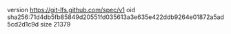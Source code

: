 version https://git-lfs.github.com/spec/v1
oid sha256:71d4db5fb85849d20551fd035613a3e635e422ddb9264e01872a5ad5cd2d1c9d
size 21379
